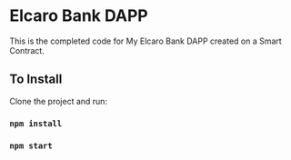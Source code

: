 # Elcaro Bank DAPP

This is the completed code for My Elcaro Bank DAPP created on a Smart Contract.

## To Install

Clone the project and run:

### `npm install`
### `npm start`
